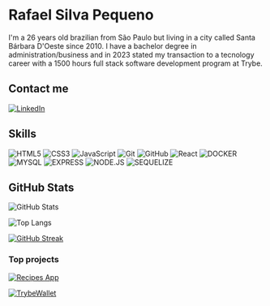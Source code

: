 # Rafael Silva Pequeno
I'm a 26 years old brazilian from São Paulo but living in a city called Santa Bárbara D'Oeste since 2010. I have a bachelor degree in administration/business and in 2023 stated my transaction to a tecnology career with a 1500 hours full stack software development program at Trybe.

## Contact me

[![LinkedIn](https://img.shields.io/badge/LinkedIn-000?style=for-the-badge&logo=linkedin&logoColor=0E76A8)](https://www.linkedin.com/in/rafael-pequeno/)

## Skills

![HTML5](https://img.shields.io/badge/HTML-000?style=for-the-badge&logo=html5&)
![CSS3](https://img.shields.io/badge/CSS3-000?style=for-the-badge&logo=css3)
![JavaScript](https://img.shields.io/badge/JavaScript-000?style=for-the-badge&logo=javascript)
![Git](https://img.shields.io/badge/Git-000?style=for-the-badge&logo=git)
![GitHub](https://img.shields.io/badge/GitHub-000?style=for-the-badge&logo=github)
![React](https://img.shields.io/badge/React-000?style=for-the-badge&logo=React)
![DOCKER](https://img.shields.io/badge/DOCKER-000?style=for-the-badge&logo=DOCKER)
![MYSQL](https://img.shields.io/badge/MYSQL-000?style=for-the-badge&logo=MYSQL)
![EXPRESS](https://img.shields.io/badge/EXPRESS-000?style=for-the-badge&logo=EXPRESS)
![NODE.JS](https://img.shields.io/badge/NODE.JS-000?style=for-the-badge&logo=NODE.JS)
![SEQUELIZE](https://img.shields.io/badge/SEQUELIZE-000?style=for-the-badge&logo=SEQUELIZE)

## GitHub Stats

![GitHub Stats](https://github-readme-stats.vercel.app/api?username=rafaelpequeno&theme=transparent&bg_color=000&border_color=30A3DC&show_icons=true&icon_color=30A3DC&title_color=E94D5F&text_color=FFF)

![Top Langs](https://github-readme-stats-git-masterrstaa-rickstaa.vercel.app/api/top-langs/?username=rafaelpequeno&layout=compact&bg_color=000&border_color=30A3DC&title_color=E94D5F&text_color=FFF)

[![GitHub Streak](https://streak-stats.demolab.com/?user=rafaelpequeno&theme=bear&background=000&border=30A3DC&dates=FFF)](https://git.io/streak-stats)

### Top projects

[![Recipes App](https://github-readme-stats.vercel.app/api/pin/?username=rafaelpequeno&repo=recipes-app&bg_color=000&border_color=30A3DC&show_icons=true&icon_color=30A3DC&title_color=E94D5F&text_color=FFF)](https://github.com/rafaelpequeno/recipes-app)

[![TrybeWallet](https://github-readme-stats.vercel.app/api/pin/?username=rafaelpequeno&repo=rafael-pequeno-trybewallet&bg_color=000&border_color=30A3DC&show_icons=true&icon_color=30A3DC&title_color=E94D5F&text_color=FFF)](https://github.com/rafaelpequeno/rafael-pequeno-trybewallet)


<!--
**rafaelpequeno/rafaelpequeno** is a ✨ _special_ ✨ repository because its `README.md` (this file) appears on your GitHub profile.

Here are some ideas to get you started:

- 🔭 I’m currently working on ...
- 🌱 I’m currently learning ...
- 👯 I’m looking to collaborate on ...
- 🤔 I’m looking for help with ...
- 💬 Ask me about ...
- 📫 How to reach me: ...
- 😄 Pronouns: ...
- ⚡ Fun fact: ...
-->
